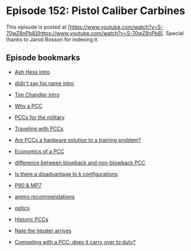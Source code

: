 
Episode 152: Pistol Caliber Carbines
============================================

This episode is posted at [https://www.youtube.com/watch?v=S-70wZ8nPb8](https://www.youtube.com/watch?v=S-70wZ8nPb8). Special thanks to
Jarod Rosson for indexing it.

Episode bookmarks
---------------------

  * [Ash Hess intro](https://www.youtube.com/watch?v=S-70wZ8nPb8&t=100s)

  * [didn't say his name intro](https://www.youtube.com/watch?v=S-70wZ8nPb8&t=165s)

  * [Tim Chandler intro](https://www.youtube.com/watch?v=S-70wZ8nPb8&t=230s)

  * [Why a PCC](https://www.youtube.com/watch?v=S-70wZ8nPb8&t=290s)

  * [PCCs for the military](https://www.youtube.com/watch?v=S-70wZ8nPb8&t=1740s)

  * [Traveling with PCCs](https://www.youtube.com/watch?v=S-70wZ8nPb8&t=1940s)

  * [Are PCCs a hardware solution to a training problem?](https://www.youtube.com/watch?v=S-70wZ8nPb8&t=2013s)

  * [Economics of a PCC](https://www.youtube.com/watch?v=S-70wZ8nPb8&t=2970s)

  * [difference between blowback and non-blowback PCC](https://www.youtube.com/watch?v=S-70wZ8nPb8&t=3960s)

  * [Is there a disadvantage to k configurations](https://www.youtube.com/watch?v=S-70wZ8nPb8&t=4400s)

  * [P90 & MP7](https://www.youtube.com/watch?v=S-70wZ8nPb8&t=4830s)

  * [ammo recommendations](https://www.youtube.com/watch?v=S-70wZ8nPb8&t=4890s)

  * [optics](https://www.youtube.com/watch?v=S-70wZ8nPb8&t=5490s)

  * [Historic PCCs](https://www.youtube.com/watch?v=S-70wZ8nPb8&t=6510s)

  * [Nate the hipster arrives](https://www.youtube.com/watch?v=S-70wZ8nPb8&t=7500s)

  * [Competing with a PCC: does it carry over to duty?](https://www.youtube.com/watch?v=S-70wZ8nPb8&t=7590s)
